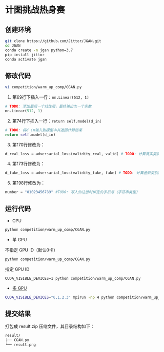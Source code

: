 # 计图挑战热身赛

## 创建环境

```bash
git clone https://github.com/Jittor/JGAN.git
cd JGAN
conda create -n jgan python=3.7
pip install jittor
conda activate jgan
```

## 修改代码

```bash
vi competition/warm_up_comp/CGAN.py
```

1. 第69行下插入一行：`nn.Linear(512, 1)`

```python
# TODO: 添加最后一个线性层，最终输出为一个实数
nn.Linear(512, 1)
```

2. 第74行下插入一行：`return self.model(d_in)`

```python
# TODO: 将d_in输入到模型中并返回计算结果
return self.model(d_in)
```

3. 第170行修改为：

```python
d_real_loss = adversarial_loss(validity_real, valid) # TODO: 计算真实类别的损失函数
```

4. 第173行修改为：

```python
d_fake_loss = adversarial_loss(validity_fake, fake) # TODO: 计算虚假类别的损失函数
```

5. 第198行修改为：

```python
number = "01023456789" #TODO: 写入你注册时绑定的手机号（字符串类型）
```

## 运行代码

- CPU

```bash
python competition/warm_up_comp/CGAN.py
```

- 单 GPU

不指定 GPU ID（默认0卡）

```bash
python competition/warm_up_comp/CGAN.py 
```

指定 GPU ID

```
CUDA_VISIBLE_DEVICES=1 python competition/warm_up_comp/CGAN.py 
```

- [多 GPU](https://cg.cs.tsinghua.edu.cn/jittor/tutorial/2020-5-2-16-44-distributed/)

```bash
CUDA_VISIBLE_DEVICES="0,1,2,3" mpirun -np 4 python competition/warm_up_comp/CGAN.py 
```

## 提交结果

打包成 result.zip 压缩文件，其目录结构如下：

```bash
result/
├── CGAN.py
└── result.png
```
